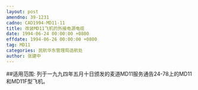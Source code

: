 ```yaml
---
layout: post
amendno: 39-1231
cadno: CAD1994-MD11-11
title: 改装MD11飞机的外接电源电缆
date: 1994-06-24 00:00:00 +0800
effdate: 1994-06-26 00:00:00 +0800
tag: MD11
categories: 民航华东管理局适航处
author: 张建中
---
```


##适用范围:
列于一九九四年五月十日颁发的麦道MD11服务通告24-78上的MD11和MD11F型飞机。

